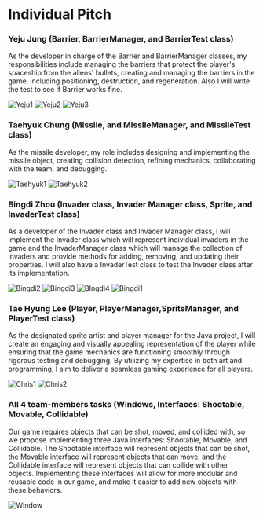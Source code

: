 # Individual Pitch


### Yeju Jung (Barrier, BarrierManager, and BarrierTest class)
As the developer in charge of the Barrier and BarrierManager classes, my responsibilities include managing the barriers that protect the player's spaceship from the aliens' bullets, creating and managing the barriers in the game, including positioning, destruction, and regeneration. Also I will write the test to see if Barrier works fine.

![Yeju1](https://user-images.githubusercontent.com/113272141/230509096-902196d7-9bde-4490-a0df-66cb7b84242f.jpg)
![Yeju2](https://user-images.githubusercontent.com/113272141/230509100-3eb99fba-d160-4dd4-860b-9ae7c2068991.jpg)
![Yeju3](https://user-images.githubusercontent.com/113272141/230509101-2ae79cdc-bbcc-4181-b80f-1be838b85905.jpg)


### Taehyuk Chung (Missile, and  MissileManager, and MissileTest class)
As the missile developer, my role includes designing and implementing the missile object, creating collision detection, refining mechanics, collaborating with the team, and debugging.

![Taehyuk1](https://user-images.githubusercontent.com/113272141/230509125-b879ff25-e35b-4183-a01e-7160bd54d797.jpg)
![Taehyuk2](https://user-images.githubusercontent.com/113272141/230509127-36c31a92-40fe-4930-a12d-828b2fada06d.jpg)


### Bingdi Zhou (Invader class, Invader Manager class, Sprite, and InvaderTest class)
As a developer of the Invader class and Invader Manager class, I will implement the Invader class which will represent individual invaders in the game and the InvaderManager class which will manage the collection of invaders and provide methods for adding, removing, and updating their properties. I will also have a InvaderTest class to test  the Invader class after its implementation.

![Bingdi2](https://user-images.githubusercontent.com/113272141/230508648-f5cc516e-19b7-464e-867a-b26f3b4bc57e.jpg)
![Bingdi3](https://user-images.githubusercontent.com/113272141/230508652-8a4a7282-e068-4713-a605-206b333f479c.jpg)
![BIngdi4](https://user-images.githubusercontent.com/113272141/230508653-998caaa5-d1b3-438b-89f6-1bb0c35c2f3a.jpg)
![Bingdi1](https://user-images.githubusercontent.com/113272141/230508654-3c5279f8-8b62-4cf0-a1e7-c7b63a3459ac.jpg)


### Tae Hyung Lee (Player, PlayerManager,SpriteManager, and PlayerTest class)
As the designated sprite artist and player manager for the Java project, I will create an engaging and visually appealing representation of the player while ensuring that the game mechanics are functioning smoothly through rigorous testing and debugging. By utilizing my expertise in both art and programming, I aim to deliver a seamless gaming experience for all players.

![Chris1](https://user-images.githubusercontent.com/113272141/230509226-7e3370de-d796-49b0-81bd-277fce055dc6.jpg)
![Chris2](https://user-images.githubusercontent.com/113272141/230509227-ced28af5-0bae-4fd0-abe7-75f39ed9491a.jpg)

### All 4 team-members tasks (Windows, Interfaces: Shootable, Movable, Collidable)
Our game requires objects that can be shot, moved, and collided with, so we propose implementing three Java interfaces: Shootable, Movable, and Collidable.
The Shootable interface will represent objects that can be shot, the Movable interface will represent objects that can move, and the Collidable interface will represent objects that can collide with other objects.
Implementing these interfaces will allow for more modular and reusable code in our game, and make it easier to add new objects with these behaviors.


![Window](https://user-images.githubusercontent.com/113272141/230510953-4ac5cafd-3778-4c29-baeb-1818eb872f3a.jpg)




